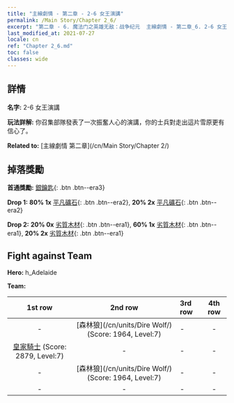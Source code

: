 ```yaml
---
title: "主線劇情 - 第二章 - 2-6 女王演講"
permalink: /Main Story/Chapter 2_6/
excerpt: "第二章 - 6. 魔法门之英雄无敌：战争纪元  主線劇情 - 第二章_6. 2-6 女王演講"
last_modified_at: 2021-07-27
locale: cn
ref: "Chapter 2_6.md"
toc: false
classes: wide
---
```


## 詳情

 **名字:** 2-6 女王演講

 **玩法詳解:** 你召集部隊發表了一次振奮人心的演講，你的士兵對走出這片雪原更有信心了。

 **Related to:** [主線劇情 第二章](/cn/Main Story/Chapter 2/)

## 掉落獎勵

 **首通獎勵:** [銀鑰匙](/cn/Items/con_693/){: .btn .btn--era3}

 **Drop 1:** **80% 1x** [平凡礦石](/cn/Items/mat_6/){: .btn .btn--era2}, **20% 2x** [平凡礦石](/cn/Items/mat_6/){: .btn .btn--era2}

 **Drop 2:** **20% 0x** [劣質木材](/cn/Items/mat_1/){: .btn .btn--era1}, **60% 1x** [劣質木材](/cn/Items/mat_1/){: .btn .btn--era1}, **20% 2x** [劣質木材](/cn/Items/mat_1/){: .btn .btn--era1}


## Fight against Team
 **Hero:** h_Adelaide

 **Team:**


  | 1st row | 2nd row | 3rd row | 4th row |
  |:----:|:----:|:----|:----:|
  | - | [森林狼](/cn/units/Dire Wolf/) (Score: 1964, Level:7)  | - | - |
  | [皇家騎士](/cn/units/Cavalier/) (Score: 2879, Level:7)  | - | - | - |
  | - | [森林狼](/cn/units/Dire Wolf/) (Score: 1964, Level:7)  | - | - |
  | - | - | - | - |


